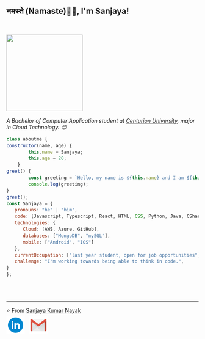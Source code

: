 ### <h2>नमस्ते (Namaste)🙏🏻, I'm Sanjaya!
  </br>

<img align="" src="https://media.giphy.com/media/jRf5fsn8G6YaogAWxn/giphy.gif" width="200" height="200"/> </br>
<p><em>A Bachelor of Computer Application student at <a href="https://cutm.ac.in/">Centurion University</a>, major in Cloud Technology. 😊</br>
</em></p>


```javascript
class aboutme {
constructor(name, age) {
        this.name = Sanjaya;
        this.age = 20;
    }
greet() {
        const greeting = `Hello, my name is ${this.name} and I am ${this.age} years old.`;
        console.log(greeting);
}
greet();
const Sanjaya = {
   pronouns: "he" | "him",
   code: [Javascript, Typescript, React, HTML, CSS, Python, Java, CSharp, Cpp ],
   technologies: {
      Cloud: [AWS, Azure, GitHub],
      databases: ["MongoDB", "mySQL"],
      mobile: ["Android", "IOS"]
   },
   currentOccupation: ["last year student, open for job opportunities"],
   challenge: "I'm working towards being able to think in code.",
}
};
```
</br></br>

---

⭐️ From [Sanjaya Kumar Nayak](https://sanjayy.netlify.app/) </br>
<a href="https://www.linkedin.com/in/sanjayyaa-kumar-nayak/"><img src="https://github.com/sarthak77/sarthak77/blob/master/icons/icons8-linkedin-circled-48.png" alt="LinkedIn"></a> &nbsp;
<a href="mailto:sanjayanayak00002@gmail.com"><img src="https://github.com/sarthak77/sarthak77/blob/master/icons/icons8-gmail-48.png" alt="Gmail"></a> &nbsp;
